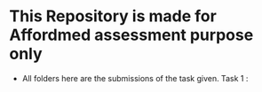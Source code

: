 # This Repository is made for Affordmed assessment purpose only

- All folders here are the submissions of the task given.
Task 1 : 